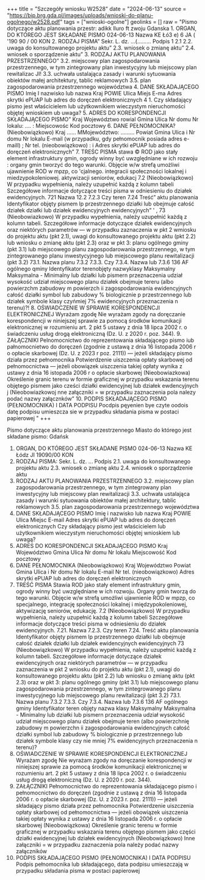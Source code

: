 +++
title = "Szczegóły wniosku W2528"
date = "2024-06-13"
source = "https://bip.brg.gda.pl/images/uploads/wnioski-do-planu-ogolnego/w2528.pdf"
tags = ["wnioski-ogolne"]
geolinks = []
raw = "Pismo dotyczące aktu planowania przestr: adikk lIuro ft zwoju Gdanska  1. ORGAN, DO KTÓREGO JEST SKŁADANE PISMO  024-06-13  Nazwa KE Łó3 e) 6 JA (  '190 90 / 00 KON 2. RODZAJ PISMA” Sekr. L. dz. ...(......... Podpis  1 2.1 2.2. uwaga do konsultowanego projektu aktu” 2.3. wniosek o zmianę aktu” 2.4. wniosek o sporządzenie aktu” 3. RODZAJ AKTU PLANOWANIA PRZESTRZENNEGO” 3.2. miejscowy plan zagospodarowania przestrzennego, w tym zintegrowany plan inwestycyjny lub miejscowy plan rewitalizac JI! 3.3. uchwała ustalająca zasady i warunki sytuowania obiektów małej architektury, tablic reklamowych 3.5. plan zagospodarowania przestrzennego województwa 4. DANE SKŁADAJĄCEGO PISMO Imię I nazwisko lub nazwa Kraj POWIE Ulica Miejs E-ma Adres skrytki ePUAP lub adres do doręczeń elektronicznych 4 1. Czy składający pismo jest właścicielem lub użytkownikiem wieczystym nieruchomości objętej wnioskiem ub uwaga? 5. ADRES DO KORESPONDENCJI SKŁADAJĄCEGO PISMO” Kraj Województwo rowial Gmina Ulica Nr domu Nr lokalu: .... : Miejscowośc Kod pocztowy 6. DANE PEŁNOMOCNIKA? (Nieobowiązkowo) Kraj ...... MMojewództwo: ......... Powiat Gmina Ulica i Nr domu Nr lokalu E-mail (w przypadku, gdy pełnomocnik posiada adres e-maill) ; Nr tel. (nieobowiązkowo) : i Adres skrytki ePUAP lub adres do doręczeń elektronicznych” 7. TREŚC PISMA stawa © ROD jako stały element infrastruktury gmin, ogrody winny być uwzględniane w ich rozwoju : organy gmin tworzyć do tego warunki. Objęcie w/w strefą umożliwi ujawnienie ROD w mpzp, co 'cjalnego. integracii społeczności lokalnej i miedzypokoleniowej. aktywizacji seniorów, edukacj 7.2 (Nieobowiązkowo) W przypadku wypełnienia, należy uzupełnić każdą z kolumn tabeli Szczegółowe informacje dotyczące treści pisma w odniesieniu do działek ewidencyjnych.  721 Nazwa  12.2 7.2.3 Czy teren 7.24 Treść”   aktu planowania Identyfikator objęty pismem lp  przestrzennego działki lub obejmuje całość  działek działki lub działek    ewidencyjnych  ewidencyjnych”      ' , 73 (Nieobowiazkowo) W przypadku wypełnienia, należy uzupełnić każdą z kolumn tabeli. Szczegółowe informacje dotyczące działek ewidencyjnych oraz niektórych parametrów — w przypadku zaznaczenia w pkt 2 wmiosku do projektu aktu (pkt 2.1), uwagi do konsultowanego projektu aktu (pkt 2.2) lub wniosku o zmianę aktu (pkt 2.3) oraz w pkt 3: planu ogólnego gminy (pkt 3.1) lub miejscowego planu zagospodarowania przestrzennego, w tym zintegrowanego planu inwestycyjnego lub miejscowego planu rewitalizacji (pkt 3.2)  73.1. Nazwa planu  7.3.2  7.3.3. Czy  7.3.4. Nazwa lub  7.3.6  136  AF ogólnego qminy Identyfikator  terenobjęty   nazwyklasy  Maksymalny  Maksymalna  - Minimalny lub działki lub pismern przeznaczenia udział wysokość  udział miejscowego planu  działek  obejmuje  tereru (albo powierzchm zabudowy m  powierzch ii zagospodarowania  ewidencyjnych  całość działki  symbol lub zabudowy % biologicznie  p przestrzennego   lub działek  symbole klasy  czyńmiej 7% ewidencyjnych  przeznaczenia   n terenu)?!           8. OŚWIADCZENIE W SPRAWIE KORESPONDENCJI ELEKTRONICZNEJ  Wyrażam zgodę Nie wyrażam zgody na doręczanie korespondencji w niniejszej sprawie za pomocą środków komunikacji elektronicznej w rozumieniu art. 2 pkt 5 ustawy z dnia 18 lipca 2002 r. o świadczeniu usług drogą elektroniczną (Dz. U. z 2020 r. poz. 344). 9. ZAŁĄCZNIKI Pelnomocnictwo do reprezentowania składającego pismo iub pałnomocnietwo do doręczeń (zgodnie z ustawą z dnia 16 listopada 2006 r o opłacie skarbowej (Dz. U. z 2023 r poz. 2111)) — jeżeli składający pismo działa przez pełnomocnika Potwierdzenie uiszczenia opłaty skarbowej od pełnomocnictwa — jeżeli obowiązek uiszczenia takiej opłaty wynika z ustawy z dnia 16 istopada 2006 r o opłacie skarbowej (Nieobowiazkowa) Określenie granic terenu w formie graficznej w przypadku wskazania terenu objętego pismem jako cześci działki ewidencyjnej lub działek ewdencyjnych j (Nieobowiazkowoj nne załączniki = w przypadku zaznaczenia pola nalezy podać nazwy  załącznków” 10. PODPIS SKŁADAJĄCEGO PISMO (PEŁNOMOCNIKA) I DATA PODPISU Pocdpis pęyenien bye czyte oodois  datę podpisu umieszcza sie w przypadku składania pisma w postaci papierowej "
+++

Pismo dotyczące aktu planowania przestrzennego
Miasto do którego jest składane pismo: Gdańsk
1. ORGAN, DO KTÓREGO JEST SKŁADANE PISMO 024-06-13
Nazwa KE Łódz JI
19090/00 KON
2. RODZAJ PISMA: Sekr. L. dz. ... Podpis
2.1. uwaga do konsultowanego projektu aktu
2.3. wniosek o zmianę aktu
2.4. wniosek o sporządzenie aktu
3. RODZAJ AKTU PLANOWANIA PRZESTRZENNEGO
3.2. miejscowy plan zagospodarowania przestrzennego, w tym zintegrowany plan inwestycyjny lub miejscowy plan rewitalizacji
3.3. uchwała ustalająca zasady i warunki sytuowania obiektów małej architektury, tablic reklamowych
3.5. plan zagospodarowania przestrzennego województwa
4. DANE SKŁADAJĄCEGO PISMO
Imię i nazwisko lub nazwa
Kraj
POWIE
Ulica
Miejsc
E-mail
Adres skrytki ePUAP lub adres do doręczeń elektronicznych
Czy składający pismo jest właścicielem lub użytkownikiem wieczystym nieruchomości objętej wnioskiem lub uwagą?
5. ADRES DO KORESPONDENCJI SKŁADAJĄCEGO PISMO
Kraj
Województwo
Gmina
Ulica Nr domu Nr lokalu
Miejscowość Kod pocztowy
6. DANE PEŁNOMOCNIKA (Nieobowiązkowo)
Kraj
Województwo
Powiat
Gmina
Ulica i Nr domu Nr lokalu
E-mail
Nr tel. (nieobowiązkowo)
Adres skrytki ePUAP lub adres do doręczeń elektronicznych
7. TREŚĆ PISMA
Stawia ROD jako stały element infrastruktury gmin, ogrody winny być uwzględniane w ich rozwoju. Organy gmin tworzą do tego warunki. Objęcie w/w strefą umożliwi ujawnienie ROD w mpzp, co specjalnego, integrację społeczności lokalnej i międzypokoleniowej, aktywizację seniorów, edukację.
7.2 (Nieobowiązkowo) W przypadku wypełnienia, należy uzupełnić każdą z kolumn tabeli
Szczegółowe informacje dotyczące treści pisma w odniesieniu do działek ewidencyjnych.
 7.21. Nazwa 7.2.3. Czy teren 7.24. Treść
 aktu planowania Identyfikator objęty pismem
lp przestrzennego działki lub obejmuje całość
 działek działki lub działek
 ewidencyjnych ewidencyjnych
73 (Nieobowiązkowo) W przypadku wypełnienia, należy uzupełnić każdą z kolumn tabeli. Szczegółowe informacje dotyczące działek ewidencyjnych oraz niektórych parametrów — w przypadku zaznaczenia w pkt 2
wniosku do projektu aktu (pkt 2.1), uwagi do konsultowanego projektu aktu (pkt 2.2) lub wniosku o zmianę
aktu (pkt 2.3) oraz w pkt 3: planu ogólnego gminy (pkt 3.1) lub miejscowego planu zagospodarowania
przestrzennego, w tym zintegrowanego planu inwestycyjnego lub miejscowego planu rewitalizacji (pkt 3.2)
73.1. Nazwa planu 7.3.2 7.3.3. Czy 7.3.4. Nazwa lub 7.3.6 136 AF
ogólnego gminy Identyfikator teren objęty nazwa klasy Maksymalny Maksymalna - Minimalny
lub działki lub pismern przeznaczenia udział wysokość udział
miejscowego planu działek obejmuje teren (albo powierzchnię zabudowy m powierzchn
ii zagospodarowania ewidencyjnych całość działki symbol lub zabudowy % biologicznie
p przestrzennego lub działek symbole klasy czy nie mniej 7%
ewidencyjnych przeznaczenia
n terenu)?
8. OŚWIADCZENIE W SPRAWIE KORESPONDENCJI ELEKTRONICZNEJ
Wyrażam zgodę Nie wyrażam zgody
na doręczanie korespondencji w niniejszej sprawie za pomocą środków komunikacji elektronicznej w rozumieniu
art. 2 pkt 5 ustawy z dnia 18 lipca 2002 r. o świadczeniu usług drogą elektroniczną (Dz. U. z 2020 r. poz. 344).
9. ZAŁĄCZNIKI
Pełnomocnictwo do reprezentowania składającego pismo i pełnomocnictwo do doręczeń (zgodnie z ustawą z dnia 16 listopada
2006 r. o opłacie skarbowej (Dz. U. z 2023 r. poz. 2111)) — jeżeli składający pismo działa przez pełnomocnika
Potwierdzenie uiszczenia opłaty skarbowej od pełnomocnictwa — jeżeli obowiązek uiszczenia takiej opłaty wynika z ustawy z dnia
16 listopada 2006 r. o opłacie skarbowej
(Nieobowiązkowa) Określenie granic terenu w formie graficznej w przypadku wskazania terenu objętego pismem jako części
działki ewidencyjnej lub działek ewidencyjnych
(Nieobowiązkowo) Inne załączniki = w przypadku zaznaczenia pola należy podać nazwy załączników
10. PODPIS SKŁADAJĄCEGO PISMO (PEŁNOMOCNIKA) I DATA PODPISU
Podpis pełnomocnika lub składającego, data podpisu umieszczają w przypadku składania pisma w postaci papierowej


